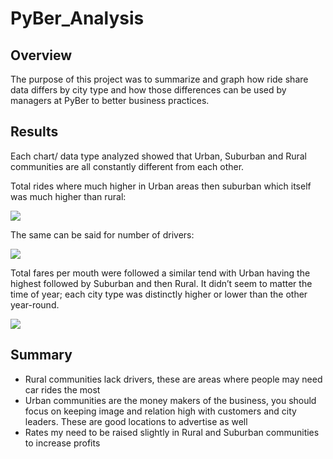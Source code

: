# PyBer_Analysis

## Overview

The purpose of this project was to summarize and graph how ride share data differs by city type and how those differences can be used by managers at PyBer to better business practices.


## Results
Each chart/ data type analyzed showed that Urban, Suburban and Rural communities are all constantly different from each other. 

Total rides where much higher in Urban areas then suburban which itself was much higher than rural:

![](https://github.com/alexlieberman22/PyBer_Analysis/blob/main/Analysis/Fig6.png)


The same can be said for number of drivers:

![](https://github.com/alexlieberman22/PyBer_Analysis/blob/main/Analysis/Fig7.png)


Total fares per mouth were followed a similar tend with Urban having the highest followed by Suburban and then Rural. It didn’t seem to matter the time of year; each city type was distinctly higher or lower than the other year-round. 

![](https://github.com/alexlieberman22/PyBer_Analysis/blob/main/Analysis/PyBer_fare_summary.png)


## Summary
- Rural communities lack drivers, these are areas where people may need car rides the most
- Urban communities are the money makers of the business, you should focus on keeping image and relation high with customers and city leaders. These are good locations to advertise as well  
- Rates my need to be raised slightly in Rural and Suburban communities to increase profits 

